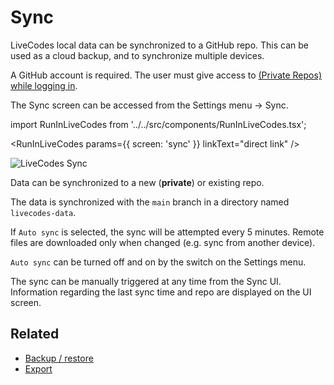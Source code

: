# Sync

LiveCodes local data can be synchronized to a GitHub repo. This can be used as a cloud backup, and to synchronize multiple devices.

A GitHub account is required. The user must give access to [(Private Repos) while logging in](./github-integration.html.md).

The Sync screen can be accessed from the Settings menu → Sync.

import RunInLiveCodes from '../../src/components/RunInLiveCodes.tsx';

<RunInLiveCodes params={{ screen: 'sync' }} linkText="direct link" />

![LiveCodes Sync](../../static/img/screenshots/sync.jpg)

Data can be synchronized to a new (**private**) or existing repo.

The data is synchronized with the `main` branch in a directory named `livecodes-data`.

If `Auto sync` is selected, the sync will be attempted every 5 minutes. Remote files are downloaded only when changed (e.g. sync from another device).

`Auto sync` can be turned off and on by the switch on the Settings menu.

The sync can be manually triggered at any time from the Sync UI. Information regarding the last sync time and repo are displayed on the UI screen.

## Related

- [Backup / restore](./backup-restore.html.md)
- [Export](./export.html.md)